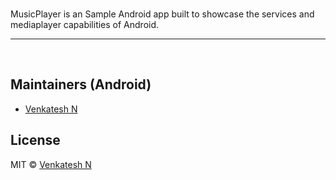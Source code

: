 <br>

<p>
  MusicPlayer is an Sample Android app built to showcase the services and mediaplayer capabilities of Android.

<br>
<hr />
<br />

## Maintainers (Android)

- [Venkatesh N](https://github.com/venki131)

## License

MIT © [Venkatesh N](https://github.com/venki131)

